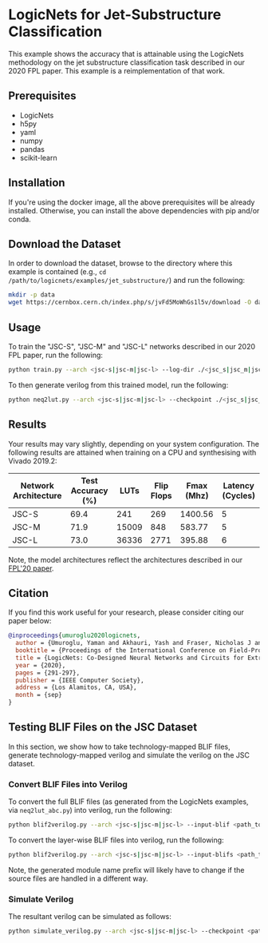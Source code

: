 # LogicNets for Jet-Substructure Classification

This example shows the accuracy that is attainable using the LogicNets methodology on the jet substructure classification task described in our 2020 FPL paper.
This example is a reimplementation of that work.

## Prerequisites

* LogicNets
* h5py
* yaml
* numpy
* pandas
* scikit-learn

## Installation

If you're using the docker image, all the above prerequisites will be already installed.
Otherwise, you can install the above dependencies with pip and/or conda.

## Download the Dataset

In order to download the dataset, browse to the directory where this example is contained (e.g., `cd /path/to/logicnets/examples/jet_substructure/`) and run the following:

```bash
mkdir -p data
wget https://cernbox.cern.ch/index.php/s/jvFd5MoWhGs1l5v/download -O data/processed-pythia82-lhc13-all-pt1-50k-r1_h022_e0175_t220_nonu_truth.z
```

## Usage

To train the \"JSC-S\", \"JSC-M\" and \"JSC-L\" networks described in our 2020 FPL paper, run the
following:

```bash
python train.py --arch <jsc-s|jsc-m|jsc-l> --log-dir ./<jsc_s|jsc_m|jsc_l>/
```

To then generate verilog from this trained model, run the following:

```bash
python neq2lut.py --arch <jsc-s|jsc-m|jsc-l> --checkpoint ./<jsc_s|jsc_m|jsc_l>/best_accuracy.pth --log-dir ./<jsc_s|jsc_m|jsc_l>/verilog/ --add-registers
```

## Results

Your results may vary slightly, depending on your system configuration.
The following results are attained when training on a CPU and synthesising with Vivado 2019.2:

| Network Architecture  | Test Accuracy (%) | LUTs  | Flip Flops    | Fmax (Mhz)    | Latency (Cycles)  |
| --------------------- | ----------------- | ----- | ------------- | ------------- | ----------------- |
| JSC-S                 |              69.4 |   241 |           269 |       1400.56 |                 5 |
| JSC-M                 |              71.9 | 15009 |           848 |        583.77 |                 5 |
| JSC-L                 |              73.0 | 36336 |          2771 |        395.88 |                 6 |

Note, the model architectures reflect the architectures described in our [FPL'20 paper](https://arxiv.org/abs/2004.03021).

## Citation

If you find this work useful for your research, please consider citing
our paper below:

```bibtex
@inproceedings{umuroglu2020logicnets,
  author = {Umuroglu, Yaman and Akhauri, Yash and Fraser, Nicholas J and Blott, Michaela},
  booktitle = {Proceedings of the International Conference on Field-Programmable Logic and Applications},
  title = {LogicNets: Co-Designed Neural Networks and Circuits for Extreme-Throughput Applications},
  year = {2020},
  pages = {291-297},
  publisher = {IEEE Computer Society},
  address = {Los Alamitos, CA, USA},
  month = {sep}
}
```

## Testing BLIF Files on the JSC Dataset

In this section, we show how to take technology-mapped BLIF files,
generate technology-mapped verilog and simulate the verilog on the JSC dataset.

### Convert BLIF Files into Verilog

To convert the full BLIF files (as generated from the LogicNets examples, via `neq2lut_abc.py`) into verilog, run the following:

```bash
python blif2verilog.py --arch <jsc-s|jsc-m|jsc-l> --input-blif <path_to_tech_mapped_blif>/layers_full_opt.blif --output-directory <output_directory>
```

To convert the layer-wise BLIF files into verilog, run the following:

```bash
python blif2verilog.py --arch <jsc-s|jsc-m|jsc-l> --input-blifs <path_to_tech_mapped_blif>/*.blif --output-directory <output_directory> --generated-module-name-prefix layer0
```

Note, the generated module name prefix will likely have to change if the source files are handled in a different way.

### Simulate Verilog

The resultant verilog can be simulated as follows:

```bash
python simulate_verilog.py --arch <jsc-s|jsc-m|jsc-l> --checkpoint <path_to_checkpoint> --input-verilog <output_directory>/logicnet.v
```

